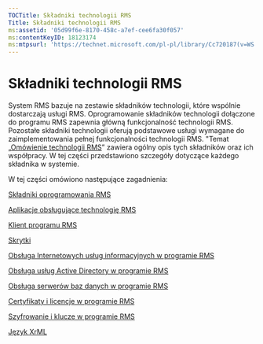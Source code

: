 ```yaml
---
TOCTitle: Składniki technologii RMS
Title: Składniki technologii RMS
ms:assetid: '05d99f6e-8170-458c-a7ef-cee6fa30f057'
ms:contentKeyID: 18123174
ms:mtpsurl: 'https://technet.microsoft.com/pl-pl/library/Cc720187(v=WS.10)'
---
```


Składniki technologii RMS
=========================

System RMS bazuje na zestawie składników technologii, które wspólnie dostarczają usługi RMS. Oprogramowanie składników technologii dołączone do programu RMS zapewnia główną funkcjonalność technologii RMS. Pozostałe składniki technologii oferują podstawowe usługi wymagane do zaimplementowania pełnej funkcjonalności technologii RMS. "Temat „[Omówienie technologii RMS](https://technet.microsoft.com/eb48c3de-e038-4fcb-a091-b67ea4fe0dc7)” zawiera ogólny opis tych składników oraz ich współpracy. W tej części przedstawiono szczegóły dotyczące każdego składnika w systemie.

W tej części omówiono następujące zagadnienia:

[Składniki oprogramowania RMS](https://technet.microsoft.com/e38a840e-f390-48fd-8354-50108a64f5ca)

[Aplikacje obsługujące technologię RMS](https://technet.microsoft.com/30bb5565-81d3-43d9-a64d-cf0c5b990712)

[Klient programu RMS](https://technet.microsoft.com/03294fa2-8350-430d-b4b0-03d5169937c2)

[Skrytki](https://technet.microsoft.com/820d398d-a09c-434b-9911-449feecec655)

[Obsługa Internetowych usług informacyjnych w programie RMS](https://technet.microsoft.com/bd4dc69f-1e4e-4e95-9ae2-c925d8a14d4c)

[Obsługa usług Active Directory w programie RMS](https://technet.microsoft.com/9589127d-19b3-44f1-b7a1-01992e78218a)

[Obsługa serwerów baz danych w programie RMS](https://technet.microsoft.com/c9844783-e6c4-49b4-8e7f-0f0377143b44)

[Certyfikaty i licencje w programie RMS](https://technet.microsoft.com/91916ecb-9e5d-49e8-ab65-ef2c56339b83)

[Szyfrowanie i klucze w programie RMS](https://technet.microsoft.com/6ed69817-dab0-4845-b2a4-74203f95f7cf)

[Język XrML](https://technet.microsoft.com/eac518b8-c040-4618-94a1-4353500c355c)
